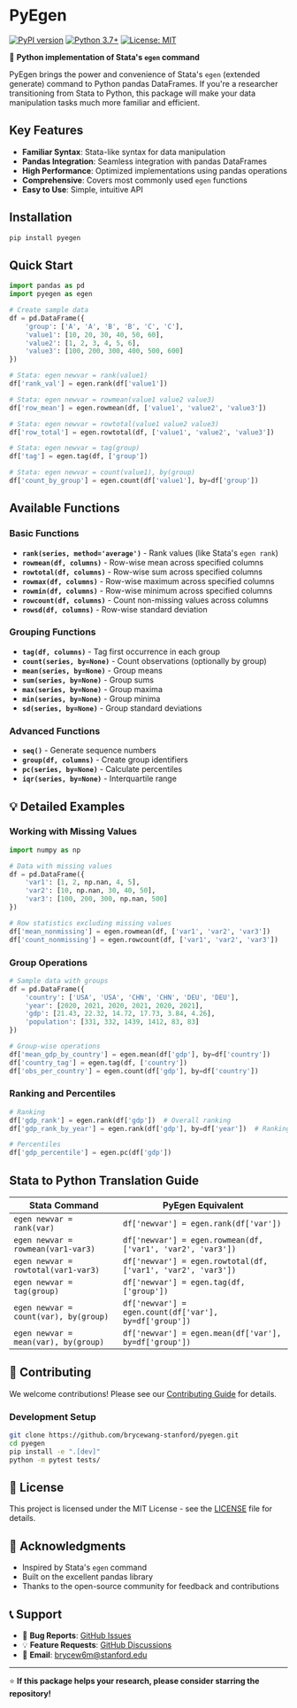 # PyEgen

[![PyPI version](https://badge.fury.io/py/pyegen.svg)](https://badge.fury.io/py/pyegen)
[![Python 3.7+](https://img.shields.io/badge/python-3.7+-blue.svg)](https://www.python.org/downloads/)
[![License: MIT](https://img.shields.io/badge/License-MIT-yellow.svg)](https://opensource.org/licenses/MIT)

🐍 **Python implementation of Stata's `egen` command**

PyEgen brings the power and convenience of Stata's `egen` (extended generate) command to Python pandas DataFrames. If you're a researcher transitioning from Stata to Python, this package will make your data manipulation tasks much more familiar and efficient.

##  Key Features

- **Familiar Syntax**: Stata-like syntax for data manipulation
- **Pandas Integration**: Seamless integration with pandas DataFrames  
- **High Performance**: Optimized implementations using pandas operations
- **Comprehensive**: Covers most commonly used `egen` functions
- **Easy to Use**: Simple, intuitive API

##  Installation

```bash
pip install pyegen
```

##  Quick Start

```python
import pandas as pd
import pyegen as egen

# Create sample data
df = pd.DataFrame({
    'group': ['A', 'A', 'B', 'B', 'C', 'C'],
    'value1': [10, 20, 30, 40, 50, 60],
    'value2': [1, 2, 3, 4, 5, 6],
    'value3': [100, 200, 300, 400, 500, 600]
})

# Stata: egen newvar = rank(value1)
df['rank_val'] = egen.rank(df['value1'])

# Stata: egen newvar = rowmean(value1 value2 value3)
df['row_mean'] = egen.rowmean(df, ['value1', 'value2', 'value3'])

# Stata: egen newvar = rowtotal(value1 value2 value3)
df['row_total'] = egen.rowtotal(df, ['value1', 'value2', 'value3'])

# Stata: egen newvar = tag(group)
df['tag'] = egen.tag(df, ['group'])

# Stata: egen newvar = count(value1), by(group)
df['count_by_group'] = egen.count(df['value1'], by=df['group'])
```

##  Available Functions

### Basic Functions
- **`rank(series, method='average')`** - Rank values (like Stata's `egen rank`)
- **`rowmean(df, columns)`** - Row-wise mean across specified columns
- **`rowtotal(df, columns)`** - Row-wise sum across specified columns
- **`rowmax(df, columns)`** - Row-wise maximum across specified columns
- **`rowmin(df, columns)`** - Row-wise minimum across specified columns
- **`rowcount(df, columns)`** - Count non-missing values across columns
- **`rowsd(df, columns)`** - Row-wise standard deviation

### Grouping Functions
- **`tag(df, columns)`** - Tag first occurrence in each group
- **`count(series, by=None)`** - Count observations (optionally by group)
- **`mean(series, by=None)`** - Group means
- **`sum(series, by=None)`** - Group sums
- **`max(series, by=None)`** - Group maxima
- **`min(series, by=None)`** - Group minima
- **`sd(series, by=None)`** - Group standard deviations

### Advanced Functions
- **`seq()`** - Generate sequence numbers
- **`group(df, columns)`** - Create group identifiers
- **`pc(series, by=None)`** - Calculate percentiles
- **`iqr(series, by=None)`** - Interquartile range

## 💡 Detailed Examples

### Working with Missing Values
```python
import numpy as np

# Data with missing values
df = pd.DataFrame({
    'var1': [1, 2, np.nan, 4, 5],
    'var2': [10, np.nan, 30, 40, 50],
    'var3': [100, 200, 300, np.nan, 500]
})

# Row statistics excluding missing values
df['mean_nonmissing'] = egen.rowmean(df, ['var1', 'var2', 'var3'])
df['count_nonmissing'] = egen.rowcount(df, ['var1', 'var2', 'var3'])
```

### Group Operations
```python
# Sample data with groups
df = pd.DataFrame({
    'country': ['USA', 'USA', 'CHN', 'CHN', 'DEU', 'DEU'],
    'year': [2020, 2021, 2020, 2021, 2020, 2021],
    'gdp': [21.43, 22.32, 14.72, 17.73, 3.84, 4.26],
    'population': [331, 332, 1439, 1412, 83, 83]
})

# Group-wise operations
df['mean_gdp_by_country'] = egen.mean(df['gdp'], by=df['country'])
df['country_tag'] = egen.tag(df, ['country'])
df['obs_per_country'] = egen.count(df['gdp'], by=df['country'])
```

### Ranking and Percentiles
```python
# Ranking
df['gdp_rank'] = egen.rank(df['gdp'])  # Overall ranking
df['gdp_rank_by_year'] = egen.rank(df['gdp'], by=df['year'])  # Ranking within year

# Percentiles
df['gdp_percentile'] = egen.pc(df['gdp'])
```

##  Stata to Python Translation Guide

| Stata Command | PyEgen Equivalent |
|---------------|-------------------|
| `egen newvar = rank(var)` | `df['newvar'] = egen.rank(df['var'])` |
| `egen newvar = rowmean(var1-var3)` | `df['newvar'] = egen.rowmean(df, ['var1', 'var2', 'var3'])` |
| `egen newvar = rowtotal(var1-var3)` | `df['newvar'] = egen.rowtotal(df, ['var1', 'var2', 'var3'])` |
| `egen newvar = tag(group)` | `df['newvar'] = egen.tag(df, ['group'])` |
| `egen newvar = count(var), by(group)` | `df['newvar'] = egen.count(df['var'], by=df['group'])` |
| `egen newvar = mean(var), by(group)` | `df['newvar'] = egen.mean(df['var'], by=df['group'])` |

## 🤝 Contributing

We welcome contributions! Please see our [Contributing Guide](CONTRIBUTING.md) for details.

### Development Setup
```bash
git clone https://github.com/brycewang-stanford/pyegen.git
cd pyegen
pip install -e ".[dev]"
python -m pytest tests/
```

## 📄 License

This project is licensed under the MIT License - see the [LICENSE](LICENSE) file for details.

## 🙏 Acknowledgments

- Inspired by Stata's `egen` command
- Built on the excellent pandas library
- Thanks to the open-source community for feedback and contributions

## 📞 Support

- 🐛 **Bug Reports**: [GitHub Issues](https://github.com/brycewang-stanford/pyegen/issues)
- 💡 **Feature Requests**: [GitHub Discussions](https://github.com/brycewang-stanford/pyegen/discussions)
- 📧 **Email**: brycew6m@stanford.edu

---

⭐ **If this package helps your research, please consider starring the repository!**

